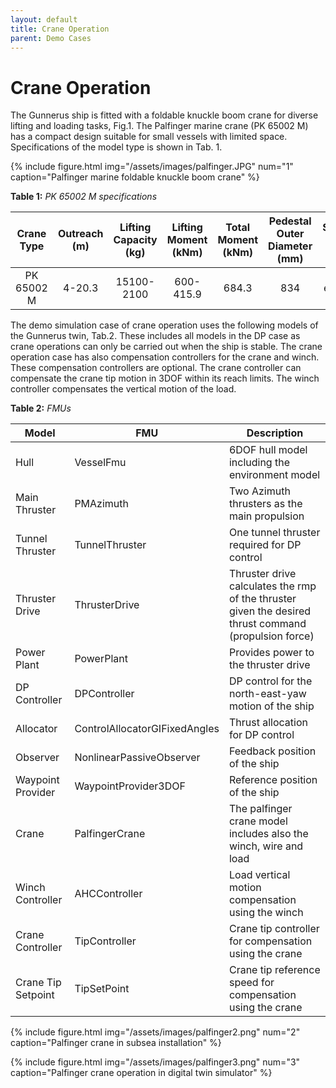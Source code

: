 ```yaml
---
layout: default
title: Crane Operation
parent: Demo Cases
---
```


# Crane Operation
The Gunnerus ship is fitted with a foldable knuckle boom crane for diverse lifting and loading tasks, Fig.1.
The Palfinger marine crane (PK 65002 M) has a compact design suitable for small vessels with limited space. Specifications of the model type is shown in Tab. 1.

{% include figure.html 
    img="/assets/images/palfinger.JPG" 
    num="1" 
    caption="Palfinger marine foldable knuckle boom crane" 
%}


**Table 1:** *PK 65002 M specifications*

|Crane Type|Outreach (m)|Lifting Capacity (kg)|Lifting Moment (kNm)|Total Moment (kNm)|Pedestal Outer Diameter (mm)|Slewing Angle (°)|Operating Pressure (bar)|Dead Weight (kg)|
| :---: | :---: | :---:| :---: |:---: |:---: | :---: | :---: | :---:|
|PK 65002 M|4-20.3|15100-2100|600-415.9|684.3|834|endless|300|4220-5960|

The demo simulation case of crane operation uses the following models of the Gunnerus twin, Tab.2. These includes all models in the DP case as crane operations can only be carried out when the ship is stable.
The crane operation case has also compensation controllers for the crane and winch. These compensation controllers are optional. The crane controller can compensate the crane tip motion in 3DOF within its reach limits. The winch controller compensates the vertical motion of the load. 

**Table 2:** *FMUs*

 |Model| FMU| Description |
 | --- | --- | ---| 
 | Hull | VesselFmu |6DOF hull model including the environment model |
 | Main Thruster| PMAzimuth | Two Azimuth thrusters as the main propulsion|
 | Tunnel Thruster| TunnelThruster | One tunnel thruster required for DP control |
 | Thruster Drive| ThrusterDrive | Thruster drive calculates the rmp of the thruster given the desired thrust command (propulsion force) |
 | Power Plant| PowerPlant | Provides power to the thruster drive|
 | DP Controller| DPController |DP control for the north-east-yaw motion of the ship |
 | Allocator| ControlAllocatorGIFixedAngles | Thrust allocation for DP control|
 | Observer| NonlinearPassiveObserver| Feedback position of the ship |
 | Waypoint Provider| WaypointProvider3DOF | Reference position of the ship  |
 | Crane| PalfingerCrane  |The palfinger crane model includes also the winch, wire and load |
 | Winch Controller| AHCController  |Load vertical motion compensation using the winch|
 | Crane Controller|TipController | Crane tip controller for compensation using the crane |
 | Crane Tip Setpoint|TipSetPoint | Crane tip reference speed for compensation using the crane |
 
 
 {% include figure.html 
     img="/assets/images/palfinger2.png" 
     num="2" 
     caption="Palfinger crane in subsea installation" 
 %}
 
 {% include figure.html 
     img="/assets/images/palfinger3.png" 
     num="3" 
     caption="Palfinger crane operation in digital twin simulator" 
 %}